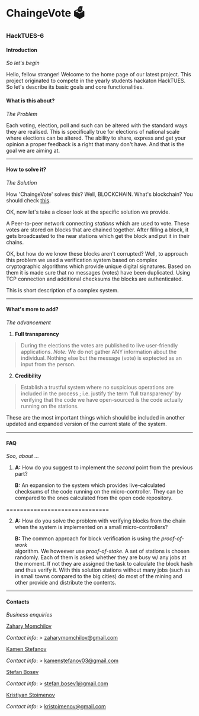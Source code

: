 # ChaingeVote 🗳️

### HackTUES-6 
#### Introduction
_So let's begin_ 

Hello, fellow stranger! Welcome to the home page of our latest project.
This project originated to compete in the yearly students hackaton HackTUES. 
So let's describe its basic goals and core functionalities.

#### What is this about?
_The Problem_ 

Each voting, election, poll and such can be altered with the standard ways 
they are realised. This is specifically true for elections of national scale 
where elections can be altered.
The ability to share, express and get your opinion a proper feedback is a 
right that many don't have. And that is the goal we are aiming at. 


--------------------------
#### How to solve it?
_The Solution_ 

How 'ChaingeVote' solves this? Well, BLOCKCHAIN.
What's blockchain? You should check [this](https://en.wikipedia.org/wiki/Blockchain).

OK, now let's take a closer look at the specific solution we provide.

A Peer-to-peer network connecting _stations_ which are used to vote. These votes
are stored on blocks that are chained together. After filling a block, it gets
broadcasted to the near stations which get the block and put it in their chains.

OK, but how do we know these blocks aren't corrupted? Well, to approach this problem
we used a verification system based on complex cryptographic algorithms which provide
unique digital signatures. Based on them it is made sure that no messages (votes) 
have been duplicated. Using TCP connection and additional checksums the blocks are
authenticated.

This is short description of a complex system.
 

--------------------------
#### What's more to add?
_The advancement_

1. **Full transparency**
> During the elections the votes are published to live user-friendly applications.
*Note:* We do not gather ANY information about the individual. Nothing else but 
		the message (vote) is exptected as an input from the person.

2. **Credibility**
> Establish a trustful system where no suspicious operations are included 
in the process ; i.e. justify the term 'full transparency' by verifying
that the code we have open-sourced is the code actually running on the 
stations.

These are the most important things which should be included in another
updated and expanded version of the current state of the system.

--------------------------
#### FAQ
_Soo, about ..._ 

1. **A:** How do you suggest to implement the _second_ point from the previous part?

   **B:** An expansion to the system which provides live-calculated checksums of the
   			code running on the micro-controller. They can be compared to the ones
			calculated from the open code repository.

==============================

2. **A:** How do you solve the problem with verifying blocks from the chain when
		the system is implemented on a small micro-controllers?
		
   **B:** The common approach for block verification is using the *proof-of-work*	
		algorithm. We howeever use *proof-of-stake*. A set of stations is chosen
		randomly. Each of them is asked whether they are busy w/ any jobs at the
		moment. If not they are assigned the task to calculate the block hash and
		thus verify it. With this solution stations without many jobs (such as in 
		small towns compared to the big cities) do most of the mining and other
		provide and distribute the contents.

--------------------------
#### Contacts
_Business enquiries_ 

[Zahary Momchilov](https://github.com/ZaharyMomchilov)

_Contact info_:
	> zaharymomchilov@gmail.com
	
[Kamen Stefanov](https://github.com/kamenstefanov03)

_Contact info_:
	> kamenstefanov03@gmail.com

[Stefan Bosev](https://github.com/StefanBosev)

_Contact info_:
	> stefan.bosev1@gmail.com

[Kristiyan Stoimenov](https://github.com/boki1)

_Contact info_:
	> kristoimenov@gmail.com


